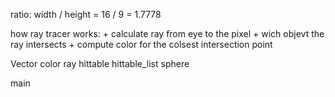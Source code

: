 ratio:
    width / height = 16 / 9 = 1.7778

how ray tracer works:
    + calculate ray from eye to the pixel
    + wich objevt the ray intersects
    + compute color for the colsest intersection point

Vector
color
ray
hittable
hittable_list
sphere

main